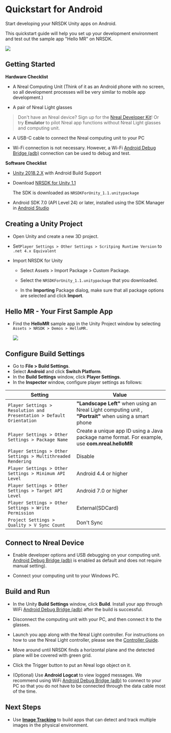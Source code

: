 # Quickstart for Android

Start developing your NRSDK Unity apps on Android.

This quickstart guide will help you set up your development environment and test out the sample app "Hello MR" on NRSDK.

![](https://nreal-public.nreal.ai/developer/img/unity01.jpg)

## Getting Started


**Hardware Checklist**

* A Nreal Computing Unit (Think of it as an Android phone with no screen, so all development processes will be very similar to mobile app development.)

* A pair of Nreal Light glasses

> Don't have an Nreal device? Sign up for the [Nreal Developer Kit](/app/apply)! Or try **Emulator**  to pilot Nreal app functions without Nreal Light glasses and computing unit.

* A USB-C cable to connect the Nreal computing unit to your PC

*  Wi-Fi connection is not necessary. However, a Wi-Fi [Android Debug Bridge (adb)](https://developer.android.com/studio/command-line/adb) connection can be used to debug and test.


**Software Checklist**

* [Unity 2018.2.X](https://unity3d.com/get-unity/download) with Android Build Support

* Download [NRSDK for Unity 1.1](/download)


  The SDK is downloaded as `NRSDKForUnity_1.1.unitypackage`

* Android SDK 7.0 (API Level 24) or later, installed using the SDK Manager in [Android Studio](https://developer.android.com/studio)


## Creating a Unity Project

* Open Unity and create a new 3D project.

* Set`Player Settings > Other Settings > Scritping Runtime Version` to `.net 4.x Equivalent`
* Import NRSDK for Unity
    * Select Assets > Import Package > Custom Package.

    * Select the `NRSDKForUnity_1.1.unitypackage` that you downloaded.
    * In the **Importing** Package dialog, make sure that all package options are selected and click **Import**.


## Hello MR - Your First Sample App

* Find the **HelloMR** sample app in the Unity Project window by selecting `Assets > NRSDK > Demos > HelloMR.`

    ![](https://nreal-public.nreal.ai/developer/img/unity02.jpg)



## Configure Build Settings

* Go to **File > Build Settings**.
* Select **Android** and click **Switch Platform**.
* In the **Build Settings** window, click **Player Settings**.
* In the **Inspector** window, configure player settings as follows:

Setting                         |                            Value
-|-
`Player Settings > Resolution and Presentation > Default Orientation` | **"Landscape Left"**  when using an Nreal Light computing unit , **"Portrait"**  when using a smart phone
`Player Settings > Other Settings > Package Name`   |  Create a unique app ID using a Java package name format. For example, use **com.nreal.helloMR**
`Player Settings > Other Settings > Multithreaded Rendering` | Disable
`Player Settings > Other Settings > Minimum API Level` |  Android 4.4 or higher
`Player Settings > Other Settings > Target API Level`  | Android 7.0 or higher
`Player Settings > Other Settings > Write Permission`  | External(SDCard)
`Project Settings > Quality > V Sync Count`   |  Don't Sync


## Connect to Nreal Device

* Enable developer options and USB debugging on your computing unit. [Android Debug Bridge (adb)](https://developer.android.com/studio/command-line/adb)  is enabled as default and does not require manual setting).

* Connect your computing unit to your Windows PC.


## Build and Run

* In the Unity **Build Settings** window, click **Build**. Install your app through WiFi [Android Debug Bridge (adb)](https://developer.android.com/studio/command-line/adb) after the build is successful.

* Disconnect the computing unit with your PC, and then connect it to the glasses.

* Launch you app along with the Nreal Light controller. For instructions on how to use the Nreal Light controller, please see the [Controller Guide](/develop/unity/controller).


* Move around until NRSDK finds a horizontal plane and the detected plane will be covered with green grid.

* Click the Trigger button to put an Nreal logo object on it.

* (Optional) Use **Android Logcat** to view logged messages. We recommend using WiFi [Android Debug Bridge (adb)](https://developer.android.com/studio/command-line/adb) to connect to your PC so that you do not have to be connected through the data cable most of the time.


## Next Steps

* Use [**Image Tracking**](/develop/unity/image-tracking) to build apps that can detect and track multiple images in the physical environment.
